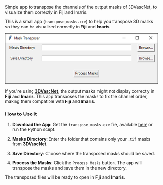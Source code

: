 Simple app to transpose the channels of the output masks of 3DVascNet, to visualize them correctly in Fiji and Imaris.

This is a small app (`transpose_masks.exe`) to help you transpose 3D masks so they can be visualized correctly in **Fiji** and **Imaris**.

![](https://github.com/HemaxiN/transpose_masks_3DVascNet/blob/main/mask_transpose.png)

If you're using [**3DVascNet**](https://github.com/HemaxiN/3DVascNet), the output masks might not display correctly in **Fiji** and **Imaris**. This app transposes the masks to fix the channel order, making them compatible with **Fiji** and **Imaris**.

### How to Use It

1. **Download the App**: Get the `transpose_masks.exe` file, available [here](https://ucppt-my.sharepoint.com/:u:/g/personal/hnarotamo_ucp_pt/EYR3lB4dUAZCub1wn5Xtz3UBO4vFKlMzIhbmj1E8D1Fbfw?e=ZlgfXO) or run the Python script.
   
2. **Masks Directory**: Enter the folder that contains only your `.tif` masks from **3DVascNet**.
   
3. **Save Directory**: Choose where the transposed masks should be saved.
   
4. **Process the Masks**: Click the `Process Masks` button. The app will transpose the masks and save them in the new directory.

The transposed files will be ready to open in **Fiji** and **Imaris**.




